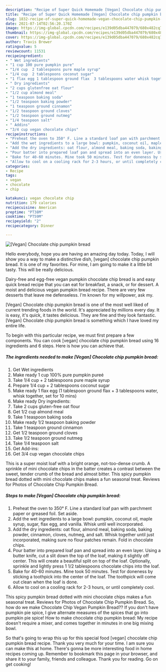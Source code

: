 ```yaml
---
description: "Recipe of Super Quick Homemade [Vegan] Chocolate chip pumpkin bread"
title: "Recipe of Super Quick Homemade [Vegan] Chocolate chip pumpkin bread"
slug: 1832-recipe-of-super-quick-homemade-vegan-chocolate-chip-pumpkin-bread
date: 2021-07-14T02:56:20.170Z
image: https://img-global.cpcdn.com/recipes/e139d05dba447079/680x482cq70/vegan-chocolate-chip-pumpkin-bread-recipe-main-photo.jpg
thumbnail: https://img-global.cpcdn.com/recipes/e139d05dba447079/680x482cq70/vegan-chocolate-chip-pumpkin-bread-recipe-main-photo.jpg
cover: https://img-global.cpcdn.com/recipes/e139d05dba447079/680x482cq70/vegan-chocolate-chip-pumpkin-bread-recipe-main-photo.jpg
author: Travis Brewer
ratingvalue: 5
reviewcount: 11531
recipeingredient:
- " Wet ingredients"
- "1 cup 100 pure pumpkin pure"
- "1/4 cup  2 tablespoons pure maple syrup"
- "1/4 cup  2 tablespoons coconut sugar"
- "1 flax egg 1 tablespoon ground flax  3 tablespoons water whisk together set for 10 mins"
- " Dry ingredients"
- "2 cups glutenfree oat flour"
- "1/2 cup almond meal"
- "1 teaspoon baking soda"
- "1/2 teaspoon baking powder"
- "1 teaspoon ground cinnamon"
- "1/2 teaspoon ground cloves"
- "1/2 teaspoon ground nutmeg"
- "1/4 teaspoon salt"
- " Addins"
- "3/4 cup vegan chocolate chips"
recipeinstructions:
- "Preheat the oven to 350° F. Line a standard loaf pan with parchment paper or greased foil. Set aside."
- "Add the wet ingredients to a large bowl: pumpkin, coconut oil, maple syrup, sugar, flax egg, and vanilla. Whisk until well incorporated."
- "Add the dry ingredients: oat flour, almond meal, baking soda, baking powder, cinnamon, cloves, nutmeg, and salt. Whisk together until just incorporated, making sure no flour patches remain. Fold in chocolate chips."
- "Pour batter into prepared loaf pan and spread into an even layer. Using a butter knife, cut a slit down the top of the loaf, making it slightly off center. This will create a beautiful split on top of the loaf. Optionally, sprinkle and lightly press 1 1/2 tablespoons chocolate chips into the loaf."
- "Bake for 40-60 minutes. Mine took 50 minutes. Test for doneness by sticking a toothpick into the center of the loaf. The toothpick will come out clean when the loaf is done."
- "Allow to cool on a cooling rack for 2-3 hours, or until completely cool."
categories:
- Recipe
tags:
- vegan
- chocolate
- chip

katakunci: vegan chocolate chip 
nutrition: 179 calories
recipecuisine: American
preptime: "PT38M"
cooktime: "PT59M"
recipeyield: "2"
recipecategory: Dinner

---
```



![[Vegan] Chocolate chip pumpkin bread](https://img-global.cpcdn.com/recipes/e139d05dba447079/680x482cq70/vegan-chocolate-chip-pumpkin-bread-recipe-main-photo.jpg)

Hello everybody, hope you are having an amazing day today. Today, I will show you a way to make a distinctive dish, [vegan] chocolate chip pumpkin bread. It is one of my favorites. For mine, I am going to make it a little bit tasty. This will be really delicious.

Dairy-free and egg-free vegan pumpkin chocolate chip bread is and easy quick bread recipe that you can eat for breakfast, a snack, or for dessert. A moist and delicious vegan pumpkin bread recipe. There are very few desserts that leave me defenseless. I&#39;m known for my willpower, ask my.

[Vegan] Chocolate chip pumpkin bread is one of the most well liked of current trending foods in the world. It's appreciated by millions every day. It is easy, it's quick, it tastes delicious. They are fine and they look fantastic. [Vegan] Chocolate chip pumpkin bread is something which I have loved my entire life.


To begin with this particular recipe, we must first prepare a few components. You can cook [vegan] chocolate chip pumpkin bread using 16 ingredients and 6 steps. Here is how you can achieve that.

<!--inarticleads1-->

##### The ingredients needed to make [Vegan] Chocolate chip pumpkin bread:

1. Get  Wet ingredients
1. Make ready 1 cup 100% pure pumpkin pureé
1. Take 1/4 cup + 2 tablespoons pure maple syrup
1. Prepare 1/4 cup + 2 tablespoons coconut sugar
1. Make ready 1 flax egg (1 tablespoon ground flax + 3 tablespoons water, whisk together, set for 10 mins)
1. Make ready  Dry ingredients:
1. Take 2 cups gluten-free oat flour
1. Get 1/2 cup almond meal
1. Take 1 teaspoon baking soda
1. Make ready 1/2 teaspoon baking powder
1. Take 1 teaspoon ground cinnamon
1. Get 1/2 teaspoon ground cloves
1. Take 1/2 teaspoon ground nutmeg
1. Take 1/4 teaspoon salt
1. Get  Add-ins:
1. Get 3/4 cup vegan chocolate chips


This is a super moist loaf with a bright orange, not-too-dense crumb. A sprinkle of mini chocolate chips in the batter creates a contrast between the sweet, tender crumb of the bread and almost bitter. This spicy pumpkin bread dotted with mini chocolate chips makes a fun seasonal treat. Reviews for Photos of Chocolate Chip Pumpkin Bread. 

<!--inarticleads2-->

##### Steps to make [Vegan] Chocolate chip pumpkin bread:

1. Preheat the oven to 350° F. Line a standard loaf pan with parchment paper or greased foil. Set aside.
1. Add the wet ingredients to a large bowl: pumpkin, coconut oil, maple syrup, sugar, flax egg, and vanilla. Whisk until well incorporated.
1. Add the dry ingredients: oat flour, almond meal, baking soda, baking powder, cinnamon, cloves, nutmeg, and salt. Whisk together until just incorporated, making sure no flour patches remain. Fold in chocolate chips.
1. Pour batter into prepared loaf pan and spread into an even layer. Using a butter knife, cut a slit down the top of the loaf, making it slightly off center. This will create a beautiful split on top of the loaf. Optionally, sprinkle and lightly press 1 1/2 tablespoons chocolate chips into the loaf.
1. Bake for 40-60 minutes. Mine took 50 minutes. Test for doneness by sticking a toothpick into the center of the loaf. The toothpick will come out clean when the loaf is done.
1. Allow to cool on a cooling rack for 2-3 hours, or until completely cool.


This spicy pumpkin bread dotted with mini chocolate chips makes a fun seasonal treat. Reviews for Photos of Chocolate Chip Pumpkin Bread. So, how do we make Chocolate Chip Vegan Pumpkin Bread?? If you don&#39;t have pumpkin pie spice, I give alternate measures of the spices that go into pumpkin pie spice! How to make chocolate chip pumpkin bread: My recipe doesn&#39;t require a mixer, and comes together in minutes in one big mixing bowl. 

So that's going to wrap this up for this special food [vegan] chocolate chip pumpkin bread recipe. Thank you very much for your time. I am sure you can make this at home. There's gonna be more interesting food in home recipes coming up. Remember to bookmark this page in your browser, and share it to your family, friends and colleague. Thank you for reading. Go on get cooking!
